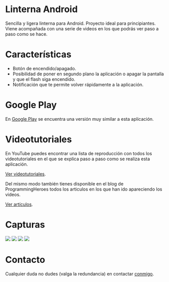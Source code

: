 **Linterna Android**
====================

Sencilla y ligera linterna para Android.
Proyecto ideal para principiantes. Viene acompañada con una serie de videos en los que podrás ver paso a paso como se hace.

Características
===============

* Botón de encendido/apagado.
* Posibilidad de poner en segundo plano la aplicación o apagar la pantalla y que el flash siga encendido.
* Notificación que te permite volver rápidamente a la aplicación.

Google Play
===========

En [Google Play](https://play.google.com/store/apps/details?id=com.gazpacho4you.torch&hl=es) se encuentra una versión muy similar a esta aplicación.

Videotutoriales
===============

En YouTube puedes encontrar una lista de reproducción con todos los videotutoriales en el que se explica paso a paso como se realiza esta aplicación.

[Ver videotutoriales](https://www.youtube.com/watch?v=EzgfWHG8C50&list=PLWd1pyB_5Sj9tQRCsGffMK2-ODbLWQWQw).

Del mismo modo también tienes disponible en el blog de ProgrammingHeroes todos los articulos en los que han ido apareciendo los videos.

[Ver artículos](http://programmingheroes.blogspot.com/2014/04/crear-una-linterna-para-android.html).

Capturas
========

![](https://raw.githubusercontent.com/ProgrammingHeroes/LinternaAndroid/master/screenshots/screenshot1.png)
![](https://raw.githubusercontent.com/ProgrammingHeroes/LinternaAndroid/master/screenshots/screenshot2.png)
![](https://raw.githubusercontent.com/ProgrammingHeroes/LinternaAndroid/master/screenshots/screenshot3.png)
![](https://raw.githubusercontent.com/ProgrammingHeroes/LinternaAndroid/master/screenshots/screenshot4.png)

Contacto
========

Cualquier duda no dudes (valga la redundancia) en contactar [conmigo](mailto:programmingh@gmail.com).
